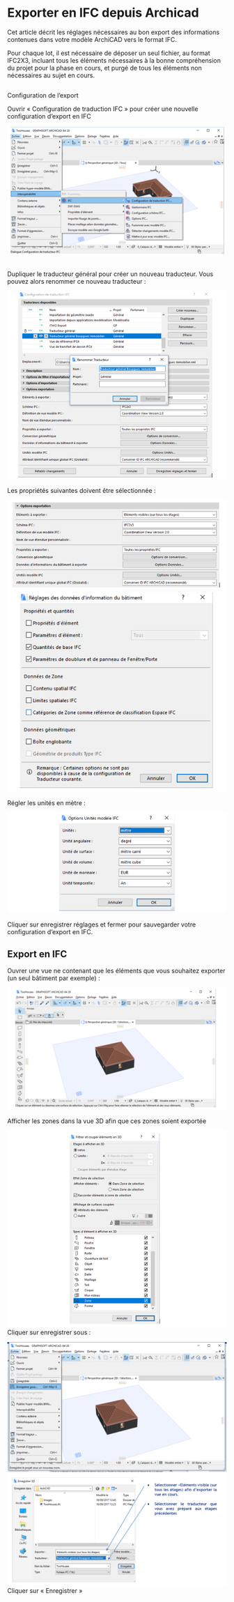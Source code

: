 # Exporter en IFC depuis Archicad

Cet article décrit les réglages nécessaires au bon export des informations contenues dans votre modèle ArchiCAD vers le format IFC.

Pour chaque lot, il est nécessaire de déposer un seul fichier, au format IFC2X3, incluant tous les éléments nécessaires à la bonne compréhension du projet pour la phase en cours, et purgé de tous les éléments non nécessaires au sujet en cours.

## 
Configuration de l’export

Ouvrir « Configuration de traduction IFC » pour créer une nouvelle configuration d’export en IFC


![](/assets/ARCHICAD_01.PNG) 

Dupliquer le traducteur général pour créer un nouveau traducteur. Vous pouvez alors renommer ce nouveau traducteur :

 
![](/assets/ARCHICAD_02.PNG)

Les propriétés suivantes doivent être sélectionnée :


![](/assets/ARCHICAD_03.PNG)![](/assets/ARCHICAD_04.PNG)

 
Régler les unités en mètre :

 
![](/assets/ARCHICAD_05.PNG)


Cliquer sur enregistrer réglages et fermer pour sauvegarder votre configuration d’export en IFC.

## Export en IFC

Ouvrer une vue ne contenant que les éléments que vous souhaitez exporter \(un seul bâtiment par exemple\) :


![](/assets/ARCHICAD_06.PNG)

Afficher les zones dans la vue 3D afin que ces zones soient exportée


![](/assets/ARCHICAD_07.PNG) 
Cliquer sur enregistrer sous :


![](/assets/ARCHICAD_08.png)![](/assets/ARCHICAD_09.PNG)Cliquer sur « Enregistrer »





